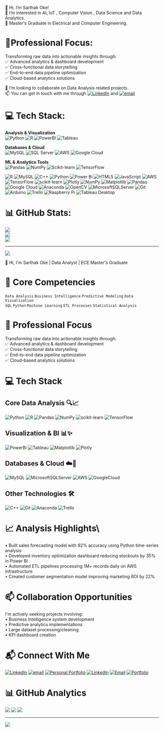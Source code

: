 👋 Hi, I’m Sarthak Oke!<br/>
👀 I’m interested in AI, IoT , Computer Vision , Data Science and Data Analytics.<br/>
🌱 Master's Graduate in Electrical and Computer Engineering.<br/>

# 💼Professional Focus:
Transforming raw data into actionable insights through:\
✅ Advanced analytics & dashboard development\
✅ Cross-functional data storytelling\
✅ End-to-end data pipeline optimization\
✅ Cloud-based analytics solutions

💞️ I’m looking to collaborate on Data Analysis related projects.<br/>
📫 You can get in touch with me through [![LinkedIn](https://img.shields.io/badge/LinkedIn-%230077B5.svg?logo=linkedin&logoColor=white)](https://linkedin.com/in/sarthakoke) and [![email](https://img.shields.io/badge/Email-D14836?logo=gmail&logoColor=white)](mailto:sarthakoke@gmail.com)

# 💻 Tech Stack:
**Analysis & Visualization**\
![Python](https://img.shields.io/badge/Python-3670A0?logo=python&logoColor=ffdd54)
![R](https://img.shields.io/badge/R-276DC3?logo=r&logoColor=white)
![PowerBI](https://img.shields.io/badge/Power_BI-F2C811?logo=powerbi&logoColor=black)
![Tableau](https://img.shields.io/badge/Tableau-E9762B?logo=tableau&logoColor=white)

**Databases & Cloud**\
![MySQL](https://img.shields.io/badge/MySQL-4479A1?logo=mysql&logoColor=white)
![SQL Server](https://img.shields.io/badge/SQL_Server-CC2927?logo=microsoftsqlserver&logoColor=white)
![AWS](https://img.shields.io/badge/AWS-FF9900?logo=amazonaws&logoColor=white)
![Google Cloud](https://img.shields.io/badge/GCP-4285F4?logo=googlecloud&logoColor=white)

**ML & Analytics Tools**\
![Pandas](https://img.shields.io/badge/Pandas-150458?logo=pandas&logoColor=white)
![NumPy](https://img.shields.io/badge/NumPy-013243?logo=numpy&logoColor=white)
![Scikit-learn](https://img.shields.io/badge/ScikitLearn-F7931E?logo=scikit-learn&logoColor=white)
![TensorFlow](https://img.shields.io/badge/TensorFlow-FF6F00?logo=tensorflow&logoColor=white)

![R](https://img.shields.io/badge/r-%23276DC3.svg?style=for-the-badge&logo=r&logoColor=white) ![MySQL](https://img.shields.io/badge/mysql-4479A1.svg?style=for-the-badge&logo=mysql&logoColor=white) ![C++](https://img.shields.io/badge/c++-%2300599C.svg?style=for-the-badge&logo=c%2B%2B&logoColor=white) ![Python](https://img.shields.io/badge/python-3670A0?style=for-the-badge&logo=python&logoColor=ffdd54) ![Power Bi](https://img.shields.io/badge/power_bi-F2C811?style=for-the-badge&logo=powerbi&logoColor=black) ![HTML5](https://img.shields.io/badge/html5-%23E34F26.svg?style=for-the-badge&logo=html5&logoColor=white) ![JavaScript](https://img.shields.io/badge/javascript-%23323330.svg?style=for-the-badge&logo=javascript&logoColor=%23F7DF1E) ![AWS](https://img.shields.io/badge/AWS-%23FF9900.svg?style=for-the-badge&logo=amazon-aws&logoColor=white) ![TensorFlow](https://img.shields.io/badge/TensorFlow-%23FF6F00.svg?style=for-the-badge&logo=TensorFlow&logoColor=white) ![scikit-learn](https://img.shields.io/badge/scikit--learn-%23F7931E.svg?style=for-the-badge&logo=scikit-learn&logoColor=white) ![Plotly](https://img.shields.io/badge/Plotly-%233F4F75.svg?style=for-the-badge&logo=plotly&logoColor=white) ![NumPy](https://img.shields.io/badge/numpy-%23013243.svg?style=for-the-badge&logo=numpy&logoColor=white) ![Matplotlib](https://img.shields.io/badge/Matplotlib-%23ffffff.svg?style=for-the-badge&logo=Matplotlib&logoColor=black) ![Pandas](https://img.shields.io/badge/pandas-%23150458.svg?style=for-the-badge&logo=pandas&logoColor=white) ![Google Cloud](https://img.shields.io/badge/GoogleCloud-%234285F4.svg?style=for-the-badge&logo=google-cloud&logoColor=white) ![Anaconda](https://img.shields.io/badge/Anaconda-%2344A833.svg?style=for-the-badge&logo=anaconda&logoColor=white) ![OpenCV](https://img.shields.io/badge/opencv-%23white.svg?style=for-the-badge&logo=opencv&logoColor=white) ![MicrosoftSQLServer](https://img.shields.io/badge/Microsoft%20SQL%20Server-CC2927?style=for-the-badge&logo=microsoft%20sql%20server&logoColor=white) ![Git](https://img.shields.io/badge/git-%23F05033.svg?style=for-the-badge&logo=git&logoColor=white) ![Arduino](https://img.shields.io/badge/-Arduino-00979D?style=for-the-badge&logo=Arduino&logoColor=white) ![Trello](https://img.shields.io/badge/Trello-%23026AA7.svg?style=for-the-badge&logo=Trello&logoColor=white) ![Raspberry Pi](https://img.shields.io/badge/-Raspberry_Pi-C51A4A?style=for-the-badge&logo=Raspberry-Pi) ![Tableau Desktop](https://img.shields.io/badge/Tableau_Desktop-%23E9762B.svg?style=for-the-badge&logo=tableau&logoColor=white)
# 📊 GitHub Stats:
![](https://github-readme-stats.vercel.app/api?username=sarthakoke&theme=default&hide_border=false&include_all_commits=false&count_private=false)<br/>
![](https://nirzak-streak-stats.vercel.app/?user=sarthakoke&theme=default&hide_border=false)<br/>
![](https://github-readme-stats.vercel.app/api/top-langs/?username=sarthakoke&theme=default&hide_border=false&include_all_commits=false&count_private=false&layout=compact)

---
[![](https://visitcount.itsvg.in/api?id=sarthakoke&icon=10&color=13)](https://visitcount.itsvg.in)

<!-- Proudly created with GPRM ( https://gprm.itsvg.in ) -->




👋 Hi, I'm Sarthak Oke | Data Analyst | ECE Master's Graduate

# 🔧 Core Competencies
`Data Analysis` `Business Intelligence` `Predictive Modeling` `Data Visualization`\
`SQL` `Python` `Machine Learning` `ETL Processes` `Statistical Analysis`

# 💼 Professional Focus

Transforming raw data into actionable insights through:\
✅ Advanced analytics & dashboard development\
✅ Cross-functional data storytelling\
✅ End-to-end data pipeline optimization\
✅ Cloud-based analytics solutions

# 💻 Tech Stack

## Core Data Analysis 🔍📈
![Python](https://img.shields.io/badge/Python-3670A0?style=flat&logo=python&logoColor=ffdd54)
![R](https://img.shields.io/badge/R-%23276DC3.svg?style=flat&logo=r&logoColor=white)
![Pandas](https://img.shields.io/badge/Pandas-%23150458.svg?style=flat&logo=pandas&logoColor=white)
![NumPy](https://img.shields.io/badge/Numpy-%23013243.svg?style=flat&logo=numpy&logoColor=white)
![scikit-learn](https://img.shields.io/badge/Scikit--learn-%23F7931E.svg?style=flat&logo=scikit-learn&logoColor=white)
![TensorFlow](https://img.shields.io/badge/TensorFlow-%23FF6F00.svg?style=flat&logo=TensorFlow&logoColor=white)

## Visualization & BI 📊✨
![PowerBi](https://img.shields.io/badge/Power_Bi-F2C811?style=flat&logo=powerbi&logoColor=black)
![Tableau](https://img.shields.io/badge/Tableau_Desktop-%23E9762B.svg?style=flat&logo=tableau&logoColor=white)
![Matplotlib](https://img.shields.io/badge/Matplotlib-%23ffffff.svg?style=flat&logo=Matplotlib&logoColor=black)
![Plotly](https://img.shields.io/badge/Plotly-%233F4F75.svg?style=flat&logo=plotly&logoColor=white)

## Databases & Cloud ☁️🔗
![MySQL](https://img.shields.io/badge/Mysql-4479A1.svg?style=flat&logo=mysql&logoColor=white)
![MicrosoftSQLServer](https://img.shields.io/badge/Microsoft%20SQL%20Server-CC2927?style=flat&logo=microsoft%20sql%20server&logoColor=white)
![AWS](https://img.shields.io/badge/AWS-%23FF9900.svg?style=flat&logo=amazon-aws&logoColor=white)
![GoogleCloud](https://img.shields.io/badge/GoogleCloud-%234285F4.svg?style=flat&logo=google-cloud&logoColor=white)

## Other Technologies 🛠️
![C++](https://img.shields.io/badge/C++-%2300599C.svg?style=flat&logo=c%2B%2B&logoColor=white)
![Git](https://img.shields.io/badge/Git-%23F05033.svg?style=flat&logo=git&logoColor=white)
![Anaconda](https://img.shields.io/badge/Anaconda-%2344A833.svg?style=flat&logo=anaconda&logoColor=white)
![Trello](https://img.shields.io/badge/Trello-%23026AA7.svg?style=flat&logo=Trello&logoColor=white)

# 📈 **Analysis Highlights**\
• Built sales forecasting model with 92% accuracy using Python time-series analysis\
• Developed inventory optimization dashboard reducing stockouts by 35% in Power BI\
• Automated ETL pipelines processing 1M+ records daily on AWS infrastructure\
• Created customer segmentation model improving marketing ROI by 22%

# 📫 Collaboration Opportunities
I'm actively seeking projects involving:\
• Business intelligence system development\
• Predictive analytics implementations\
• Large dataset processing/cleaning\
• KPI dashboard creation

# 📬 Connect With Me
[![LinkedIn](https://img.shields.io/badge/LinkedIn-%230077B5.svg?logo=linkedin&logoColor=white)](https://linkedin.com/in/sarthakoke)
[![email](https://img.shields.io/badge/Email-D14836?logo=gmail&logoColor=white)](mailto:sarthakoke@gmail.com)
[![Personal Portfolio](https://img.shields.io/badge/Personal_Portfolio-%230077B5?logo=portfolio&logoColor=white&color=00A67E)](https://sarthakoke.github.io/)
[![LinkedIn](https://img.shields.io/badge/LinkedIn-Connect-%230077B5?style=for-the-badge&logo=linkedin&logoColor=white&color=0A66C2)](https://linkedin.com/in/sarthakoke)
[![Email](https://img.shields.io/badge/Email_Me-%23D14836?style=for-the-badge&logo=gmail&logoColor=white&color=BB001B)](mailto:sarthakoke@gmail.com)
[![Portfolio](https://img.shields.io/badge/Portfolio-View-%230077B5?style=for-the-badge&logo=portfolio&logoColor=white&color=00A67E)](https://sarthakoke.github.io/)

# 📊 GitHub Analytics
![](https://github-readme-stats.vercel.app/api?username=sarthakoke&theme=default&hide_border=false&include_all_commits=false&count_private=false)
![](https://nirzak-streak-stats.vercel.app/?user=sarthakoke&theme=default&hide_border=false)
![](https://github-readme-stats.vercel.app/api/top-langs/?username=sarthakoke&theme=default&hide_border=false&include_all_commits=false&count_private=false&layout=compact)

---
[![](https://visitcount.itsvg.in/api?id=sarthakoke&icon=10&color=13)](https://visitcount.itsvg.in)
